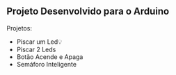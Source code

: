 ## Projeto Desenvolvido para o Arduino

Projetos:

- Piscar um Led💡
- Piscar 2 Leds
- Botão Acende e Apaga
- Semáforo Inteligente
